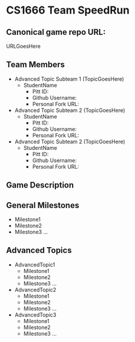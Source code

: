 # CS1666 Team SpeedRun

## Canonical game repo URL:

URLGoesHere

## Team Members
* Advanced Topic Subteam 1 (TopicGoesHere)
	* StudentName
		* Pitt ID:
		* Github Username:
		* Personal Fork URL:
* Advanced Topic Subteam 2 (TopicGoesHere)
	* StudentName
		* Pitt ID:
		* Github Username:
		* Personal Fork URL:
* Advanced Topic Subteam 2 (TopicGoesHere)
	* StudentName
		* Pitt ID:
		* Github Username:
		* Personal Fork URL:

## Game Description


## General Milestones

* Milestone1
* Milestone2
* Milestone3
...

## Advanced Topics

* AdvancedTopic1
	* Milestone1
	* Milestone2
	* Milestone3
	...
* AdvancedTopic2
	* Milestone1
	* Milestone2
	* Milestone3
	...
* AdvancedTopic3
	* Milestone1
	* Milestone2
	* Milestone3
	...
